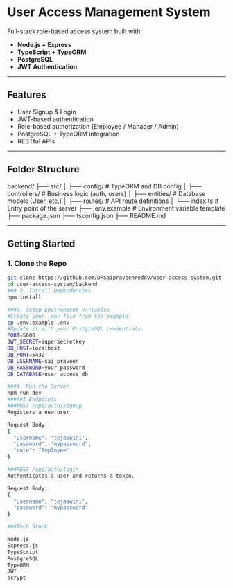 # User Access Management System

Full-stack role-based access system built with:

- **Node.js + Express**
- **TypeScript + TypeORM**
- **PostgreSQL**
- **JWT Authentication**

---

## Features

- User Signup & Login
- JWT-based authentication
- Role-based authorization (Employee / Manager / Admin)
- PostgreSQL + TypeORM integration
- RESTful APIs

---

## Folder Structure
backend/
├── src/
│ ├── config/ # TypeORM and DB config
│ ├── controllers/ # Business logic (auth, users)
│ ├── entities/ # Database models (User, etc.)
│ ├── routes/ # API route definitions
│ └── index.ts # Entry point of the server
├── .env.example # Environment variable template
├── package.json
├── tsconfig.json
├── README.md

---

## Getting Started

### 1. Clone the Repo

```bash
git clone https://github.com/DRSaipraveenreddy/user-access-system.git
cd user-access-system/backend
### 2. Install Dependencies
npm install

###3. Setup Environment Variables
#Create your .env file from the example:
cp .env.example .env
#Update it with your PostgreSQL credentials:
PORT=5000
JWT_SECRET=supersecretkey
DB_HOST=localhost
DB_PORT=5432
DB_USERNAME=sai_praveen
DB_PASSWORD=your_password
DB_DATABASE=user_access_db

###4. Run the Server
npm run dev
###API Endpoints
###POST /api/auth/signup
Registers a new user.

Request Body:
{
  "username": "tejaswini",
  "password": "mypassword",
  "role": "Employee"
}

###POST /api/auth/login
Authenticates a user and returns a token.

Request Body:
{
  "username": "tejaswini",
  "password": "mypassword"
}

###Tech Stack

Node.js
Express.js
TypeScript
PostgreSQL
TypeORM
JWT
bcrypt
